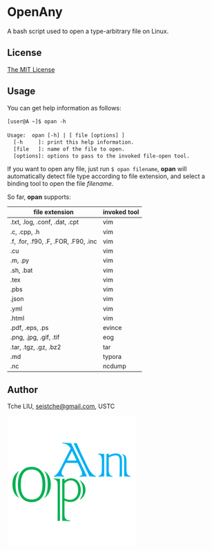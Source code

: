 # OpenAny
A bash script used to open a type-arbitrary file on Linux.

## License
[The MIT License](http://tchel.mit-license.org)

## Usage

You can get help information as follows:

```shell
[user@A ~]$ opan -h

Usage:  opan [-h] | [ file [options] ]
  [-h     ]: print this help information.
  [file   ]: name of the file to open.
  [options]: options to pass to the invoked file-open tool.
```

If you want to open any file, just run `$ opan filename`, __opan__ will automatically detect file type according to file extension, and select a binding tool to open the file _filename_.

So far, __opan__ supports:

| file extension                       | invoked tool |
| ------------------------------------ | ------------ |
| .txt, .log, .conf, .dat, .cpt        | vim          |
| .c, .cpp, .h                         | vim          |
| .f, .for, .f90, .F, .FOR, .F90, .inc | vim          |
| .cu                                  | vim          |
| .m, .py                              | vim          |
| .sh, .bat                            | vim          |
| .tex                                 | vim          |
| .pbs                                 | vim          |
| .json                                | vim          |
| .yml                                 | vim          |
| .html                                | vim          |
| .pdf, .eps, .ps                      | evince       |
| .png, .jpg, .gif, .tif               | eog          |
| .tar, .tgz, .gz, .bz2                | tar          |
| .md                                  | typora       |
| .nc                                  | ncdump       |

## Author

Tche LIU, <seistche@gmail.com>, USTC

![OpenAny](./OpAn.png)
